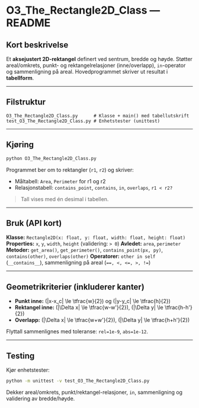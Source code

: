 # O3_The_Rectangle2D_Class — README

## Kort beskrivelse

Et **aksejustert 2D-rektangel** definert ved sentrum, bredde og høyde.
Støtter areal/omkrets, punkt- og rektangelrelasjoner (inne/overlapp), `in`-operator og sammenligning på areal.
Hovedprogrammet skriver ut resultat i **tabellform**.

---

## Filstruktur

```
O3_The_Rectangle2D_Class.py      # Klasse + main() med tabellutskrift
test_O3_The_Rectangle2D_Class.py # Enhetstester (unittest)
```

---

## Kjøring

```bash
python O3_The_Rectangle2D_Class.py
```

Programmet ber om to rektangler (`r1`, `r2`) og skriver:

* Måltabell: `Area`, `Perimeter` for r1 og r2
* Relasjonstabell: `contains_point`, `contains`, `in`, `overlaps`, `r1 < r2?`

> Tall vises med én desimal i tabellen.

---

## Bruk (API kort)

**Klasse:** `Rectangle2D(x: float, y: float, width: float, height: float)`
**Properties:** `x`, `y`, `width`, `height` (validering: `> 0`)
**Avledet:** `area`, `perimeter`
**Metoder:** `get_area()`, `get_perimeter()`, `contains_point(px, py)`, `contains(other)`, `overlaps(other)`
**Operatorer:** `other in self` (`__contains__`), sammenligning på areal (`==, <, <=, >, !=`)

---

## Geometrikriterier (inkluderer kanter)

* **Punkt inne:** (|x-x_c| \le \tfrac{w}{2}) og (|y-y_c| \le \tfrac{h}{2})
* **Rektangel inne:** (|\Delta x| \le \tfrac{w-w'}{2}), (|\Delta y| \le \tfrac{h-h'}{2})
* **Overlapp:** (|\Delta x| \le \tfrac{w+w'}{2}), (|\Delta y| \le \tfrac{h+h'}{2})

Flyttall sammenlignes med toleranse: `rel=1e-9`, `abs=1e-12`.

---

## Testing

Kjør enhetstester:

```bash
python -m unittest -v test_O3_The_Rectangle2D_Class.py
```

Dekker areal/omkrets, punkt/rek­tangel-relasjoner, `in`, sammenligning og validering av bredde/høyde.

